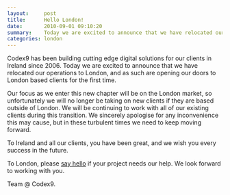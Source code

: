 ```yaml
---
layout:     post
title:      Hello London!
date:       2010-09-01 09:10:20
summary:    Today we are excited to announce that we have relocated our operations to London and are open for business.
categories: london
---
```


Codex9 has been building cutting edge digital solutions for our clients in Ireland since 2006. Today we are excited
to announce that we have relocated our operations to London, and as such are opening our doors to London based clients
for the first time.

Our focus as we enter this new chapter will be on the London market, so unfortunately we will no longer be taking on
new clients if they are based outside of London. We will be continuing to work with all of our existing clients during
this transition. We sincerely apologise for any inconvenience this may cause, but in these turbulent times we need to
keep moving forward.

To Ireland and all our clients, you have been great, and we wish you every success in the future.

To London, please [say hello](/contact) if your project needs our help. We look forward to working with you.

Team @ Codex9.